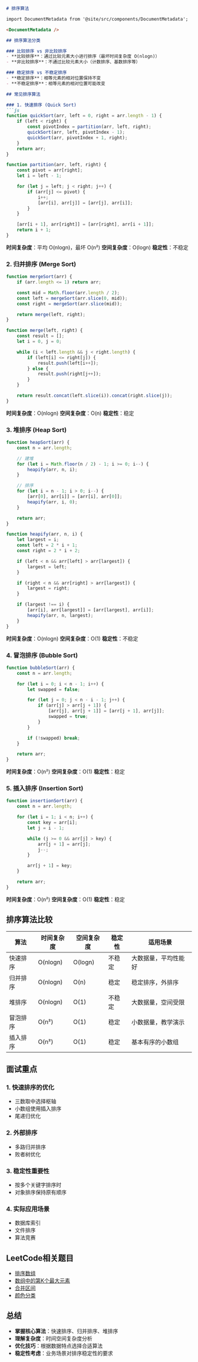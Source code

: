 ```markdown
# 排序算法

import DocumentMetadata from '@site/src/components/DocumentMetadata';

<DocumentMetadata />

## 排序算法分类

### 比较排序 vs 非比较排序
- **比较排序**：通过比较元素大小进行排序（最坏时间复杂度 O(nlogn)）
- **非比较排序**：不通过比较元素大小（计数排序、基数排序等）

### 稳定排序 vs 不稳定排序
- **稳定排序**：相等元素的相对位置保持不变
- **不稳定排序**：相等元素的相对位置可能改变

## 常见排序算法

### 1. 快速排序 (Quick Sort)
```js
function quickSort(arr, left = 0, right = arr.length - 1) {
    if (left < right) {
        const pivotIndex = partition(arr, left, right);
        quickSort(arr, left, pivotIndex - 1);
        quickSort(arr, pivotIndex + 1, right);
    }
    return arr;
}

function partition(arr, left, right) {
    const pivot = arr[right];
    let i = left - 1;

    for (let j = left; j < right; j++) {
        if (arr[j] <= pivot) {
            i++;
            [arr[i], arr[j]] = [arr[j], arr[i]];
        }
    }

    [arr[i + 1], arr[right]] = [arr[right], arr[i + 1]];
    return i + 1;
}
```

**时间复杂度**：平均 O(nlogn)，最坏 O(n²)
**空间复杂度**：O(logn)
**稳定性**：不稳定

### 2. 归并排序 (Merge Sort)
```js
function mergeSort(arr) {
    if (arr.length <= 1) return arr;

    const mid = Math.floor(arr.length / 2);
    const left = mergeSort(arr.slice(0, mid));
    const right = mergeSort(arr.slice(mid));

    return merge(left, right);
}

function merge(left, right) {
    const result = [];
    let i = 0, j = 0;

    while (i < left.length && j < right.length) {
        if (left[i] <= right[j]) {
            result.push(left[i++]);
        } else {
            result.push(right[j++]);
        }
    }

    return result.concat(left.slice(i)).concat(right.slice(j));
}
```

**时间复杂度**：O(nlogn)
**空间复杂度**：O(n)
**稳定性**：稳定

### 3. 堆排序 (Heap Sort)
```js
function heapSort(arr) {
    const n = arr.length;

    // 建堆
    for (let i = Math.floor(n / 2) - 1; i >= 0; i--) {
        heapify(arr, n, i);
    }

    // 排序
    for (let i = n - 1; i > 0; i--) {
        [arr[0], arr[i]] = [arr[i], arr[0]];
        heapify(arr, i, 0);
    }

    return arr;
}

function heapify(arr, n, i) {
    let largest = i;
    const left = 2 * i + 1;
    const right = 2 * i + 2;

    if (left < n && arr[left] > arr[largest]) {
        largest = left;
    }

    if (right < n && arr[right] > arr[largest]) {
        largest = right;
    }

    if (largest !== i) {
        [arr[i], arr[largest]] = [arr[largest], arr[i]];
        heapify(arr, n, largest);
    }
}
```

**时间复杂度**：O(nlogn)
**空间复杂度**：O(1)
**稳定性**：不稳定

### 4. 冒泡排序 (Bubble Sort)
```js
function bubbleSort(arr) {
    const n = arr.length;

    for (let i = 0; i < n - 1; i++) {
        let swapped = false;

        for (let j = 0; j < n - i - 1; j++) {
            if (arr[j] > arr[j + 1]) {
                [arr[j], arr[j + 1]] = [arr[j + 1], arr[j]];
                swapped = true;
            }
        }

        if (!swapped) break;
    }

    return arr;
}
```

**时间复杂度**：O(n²)
**空间复杂度**：O(1)
**稳定性**：稳定

### 5. 插入排序 (Insertion Sort)
```js
function insertionSort(arr) {
    const n = arr.length;

    for (let i = 1; i < n; i++) {
        const key = arr[i];
        let j = i - 1;

        while (j >= 0 && arr[j] > key) {
            arr[j + 1] = arr[j];
            j--;
        }

        arr[j + 1] = key;
    }

    return arr;
}
```

**时间复杂度**：O(n²)
**空间复杂度**：O(1)
**稳定性**：稳定

## 排序算法比较

| 算法       | 时间复杂度 | 空间复杂度 | 稳定性 | 适用场景                     |
|------------|------------|------------|--------|------------------------------|
| 快速排序   | O(nlogn)   | O(logn)    | 不稳定 | 大数据量，平均性能好         |
| 归并排序   | O(nlogn)   | O(n)       | 稳定   | 稳定排序，外排序             |
| 堆排序     | O(nlogn)   | O(1)       | 不稳定 | 大数据量，空间受限           |
| 冒泡排序   | O(n²)      | O(1)       | 稳定   | 小数据量，教学演示           |
| 插入排序   | O(n²)      | O(1)       | 稳定   | 基本有序的小数组             |

## 面试重点

### 1. 快速排序的优化
- 三数取中选择枢轴
- 小数组使用插入排序
- 尾递归优化

### 2. 外部排序
- 多路归并排序
- 败者树优化

### 3. 稳定性重要性
- 按多个关键字排序时
- 对象排序保持原有顺序

### 4. 实际应用场景
- 数据库索引
- 文件排序
- 算法竞赛

## LeetCode相关题目

- [排序数组](https://leetcode-cn.com/problems/sort-an-array/)
- [数组中的第K个最大元素](https://leetcode-cn.com/problems/kth-largest-element-in-an-array/)
- [合并区间](https://leetcode-cn.com/problems/merge-intervals/)
- [颜色分类](https://leetcode-cn.com/problems/sort-colors/)

## 总结

- **掌握核心算法**：快速排序、归并排序、堆排序
- **理解复杂度**：时间空间复杂度分析
- **优化技巧**：根据数据特点选择合适算法
- **稳定性考虑**：业务场景对排序稳定性的要求
```